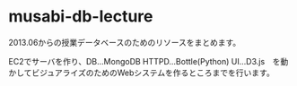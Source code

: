 musabi-db-lecture
=================

2013.06からの授業データベースのためのリソースをまとめます。

EC2でサーバを作り、DB...MongoDB HTTPD...Bottle(Python) UI...D3.js　を動かしてビジュアライズのためのWebシステムを作るところまでを行います。
